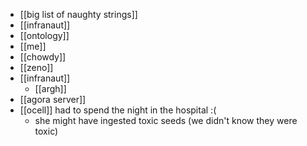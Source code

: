 - [[big list of naughty strings]]
- [[infranaut]]
- [[ontology]]
- [[me]]
- [[chowdy]]
- [[zeno]]
- [[infranaut]]
	- [[argh]]
- [[agora server]]
- [[ocell]] had to spend the night in the hospital :(
	- she might have ingested toxic seeds (we didn't know they were toxic)